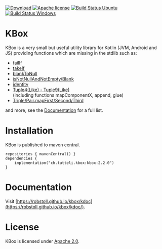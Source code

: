 <!-- for main -->

[![Download](https://img.shields.io/badge/Download-2.2.0-%23007ec6)](https://central.sonatype.com/artifact/ch.tutteli.kbox/kbox/2.2.0)
[![Apache license](https://img.shields.io/badge/license-Apache%202.0-brightgreen.svg)](http://opensource.org/licenses/Apache2.0)
[![Build Status Ubuntu](https://github.com/robstoll/kbox/workflows/Ubuntu/badge.svg?event=push)](https://github.com/robstoll/kbox/actions?query=workflow%3AUbuntu+branch%3Amain)
[![Build Status Windows](https://github.com/robstoll/kbox/workflows/Windows/badge.svg?event=push)](https://github.com/robstoll/kbox/actions?query=workflow%3AWindows+branch%3Amain)


<!-- for a specific release -->
<!--
[![Download](https://img.shields.io/badge/Download-2.2.0-%23007ec6)](https://central.sonatype.com/artifact/ch.tutteli.kbox/kbox/2.2.0)
[![Apache license](https://img.shields.io/badge/license-Apache%202.0-brightgreen.svg)](http://opensource.org/licenses/Apache2.0)
-->

# KBox
KBox is a very small but useful utility library for Kotlin (JVM, Android and JS) providing functions which are missing
in the stdlib such as:
- [failIf](https://github.com/robstoll/kbox/blob/v2.2.0/src/commonMain/kotlin/ch/tutteli/kbox/failIf.kt)
- [takeIf](https://github.com/robstoll/kbox/blob/v2.2.0/src/commonMain/kotlin/ch/tutteli/kbox/takeIf.kt)
- [blankToNull](https://github.com/robstoll/kbox/blob/v2.2.0/src/commonMain/kotlin/ch/tutteli/kbox/blankToNull.kt)
- [isNotNullAndNotEmpty/Blank](https://github.com/robstoll/kbox/blob/v2.2.0/src/commonMain/kotlin/ch/tutteli/kbox/isNotNullAndNot.kt)
- [identity](https://github.com/robstoll/kbox/blob/v2.2.0/src/commonMain/kotlin/ch/tutteli/kbox/identity.kt)
- [Tuple4(Like) - Tuple9(Like)](https://github.com/robstoll/kbox/tree/v2.2.0/src/commonMain/generated/kotlin/ch/tutteli/kbox)  
  (including functions mapComponentX, append, glue)
- [Triple/Pair.mapFirst/Second/Third](https://github.com/robstoll/kbox/tree/v2.2.0/src/commonMain/generated/kotlin/ch/tutteli/kbox/tupleMap.kt#L12)

and more, see the [Documentation](https://robstoll.github.io/kbox/kdoc/) for a full list.

# Installation

KBox is published to maven central.

```
repositories { mavenCentral() }
dependencies {
    implementation("ch.tutteli.kbox:kbox:2.2.0")
}
```

# Documentation

Visit [https://robstoll.github.io/kbox/kdoc](https://robstoll.github.io/kbox/kdoc/).


# License
KBox is licensed under [Apache 2.0](http://opensource.org/licenses/Apache2.0).
